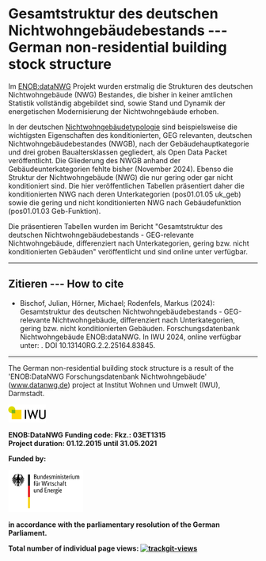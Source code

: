 # Gesamtstruktur des deutschen Nichtwohngebäudebestands --- German non-residential building stock structure
Im [ENOB:dataNWG](https://datanwg.de/home/aktuelles/) Projekt wurden erstmalig die Strukturen des deutschen Nichtwohngebäude (NWG) Bestandes, die bisher in keiner amtlichen Statistik vollständig abgebildet sind, sowie Stand und Dynamik der energetischen Modernisierung der Nichtwohngebäude erhoben.

In der deutschen [Nichtwohngebäudetypologie](https://github.com/IWUGERMANY/Nichtwohngebaeude-Typologie-Deutschland) sind beispielsweise die wichtigsten Eigenschaften des konditionierten, GEG relevanten, deutschen Nichtwohngebäudebestandes (NWGB), nach der Gebäudehauptkategorie und drei groben Baualtersklassen gegliedert, als Open Data Packet veröffentlicht. Die Gliederung des NWGB anhand der Gebäudeunterkategorien fehlte bisher (November 2024). Ebenso die Struktur der Nichtwohngebäude (NWG) die nur gering oder gar nicht konditioniert sind. Die hier veröffentlichen Tabellen präsentiert daher die konditionierten NWG nach deren Unterkategorien (pos01.01.05 uk_geb) sowie die gering und nicht konditionierten NWG nach Gebäudefunktion (pos01.01.03 Geb-Funktion).

Die präsentieren Tabellen wurden im Bericht "Gesamtstruktur des deutschen Nichtwohngebäudebestands - GEG-relevante Nichtwohngebäude, differenziert nach Unterkategorien, gering bzw. nicht konditionierten Gebäuden" veröffentlicht und sind online unter [](https://www.researchgate.net/publication/386209693_Gesamtstruktur_des_deutschen_Nichtwohngebaudebestands_-_GEG-relevante_Nichtwohngebaude_differenziert_nach_Unterkategorien_gering_bzw_nicht_konditionierten_Gebauden) verfügbar.

---
## Zitieren --- How to cite
- Bischof, Julian, Hörner, Michael; Rodenfels, Markus (2024): Gesamtstruktur des deutschen Nichtwohngebäudebestands - GEG-relevante Nichtwohngebäude, differenziert nach Unterkategorien, gering bzw. nicht konditionierten Gebäuden. Forschungsdatenbank Nichtwohngebäude ENOB:dataNWG. In IWU 2024, online verfügbar unter: [](https://www.researchgate.net/publication/386209693_Gesamtstruktur_des_deutschen_Nichtwohngebaudebestands_-_GEG-relevante_Nichtwohngebaude_differenziert_nach_Unterkategorien_gering_bzw_nicht_konditionierten_Gebauden). DOI 10.13140RG.2.2.25164.83845.
---

The German non-residential building stock structure is a result of the 'ENOB:DataNWG Forschungsdatenbank Nichtwohngebäude' (www.datanwg.de) project at Institut Wohnen und Umwelt (IWU), Darmstadt.
<p float="left">
  <img src="doc/img/IWU_Logo.PNG" width="15%" /> 
</p>  

<b>ENOB:DataNWG<b>
<b>Funding code:</b>  Fkz.: 03ET1315  
<b>Project duration:</b>  01.12.2015 until 31.05.2021

<b>Funded by:</b> 
<p float="left">
  <img src="doc/img/BMWi_Logo.png" width="30%" /> 
</p> 
in accordance with the parliamentary resolution of the German Parliament.

Total number of individual page views: 
 <a href="https://trackgit.com">
<img src="https://us-central1-trackgit-analytics.cloudfunctions.net/token/ping/m41d3mbddmvgxp2ej6nm" alt="trackgit-views" />
</a>
